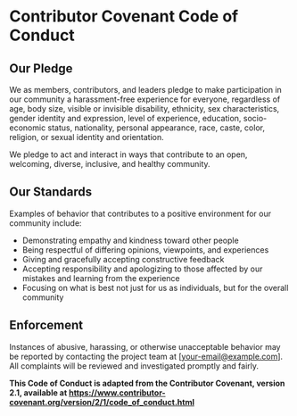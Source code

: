 # Contributor Covenant Code of Conduct

## Our Pledge
We as members, contributors, and leaders pledge to make participation in our
community a harassment-free experience for everyone, regardless of age, body
size, visible or invisible disability, ethnicity, sex characteristics, gender
identity and expression, level of experience, education, socio-economic status,
nationality, personal appearance, race, caste, color, religion, or sexual
identity and orientation.

We pledge to act and interact in ways that contribute to an open, welcoming,
diverse, inclusive, and healthy community.

## Our Standards
Examples of behavior that contributes to a positive environment for our
community include:

- Demonstrating empathy and kindness toward other people
- Being respectful of differing opinions, viewpoints, and experiences
- Giving and gracefully accepting constructive feedback
- Accepting responsibility and apologizing to those affected by our mistakes
  and learning from the experience
- Focusing on what is best not just for us as individuals, but for the overall
  community

## Enforcement
Instances of abusive, harassing, or otherwise unacceptable behavior may be reported
by contacting the project team at [your-email@example.com]. All complaints will be reviewed
and investigated promptly and fairly.

**This Code of Conduct is adapted from the Contributor Covenant, version 2.1,
available at https://www.contributor-covenant.org/version/2/1/code_of_conduct.html**

